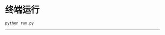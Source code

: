 # 终端运行

```shell
python run.py
```
**********************************************************************************************************************************************************************************************************************************************************************************************************************************************************************************************************************************************************************************************************************************************************************************************************************************************************************************************************************************************************************************************************************************